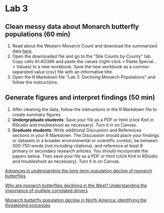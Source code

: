# Lab 3

## Clean messy data about Monarch butterfly populations (60 min)
1) Read about the Western Monarch Count and download the summarized data [here](https://westernmonarchcount.org/data/).
2) Open the downloaded file and go to the "Site Counts by County" tab. Copy cells A1:AO386 and paste the values (right-click > Paste Special... > Values) to a new workbook. Save the new workbook as a comma-separated value (csv) file with an informative title.
3) Open the R Markdown file "Lab 3. Declining Monarch Populations" and follow the instructions.


## Generate figures and interpret findings (50 min)
1) After cleaning the data, follow the instructions in the R Markdown file to create summary figures.
2) **Undergraduate students**: Save your file as a PDF or html (click Knit in RStudio and troubleshoot as necessary). Turn it in on Canvas.
3) **Graduate students**: Write additional Discussion and References sections in your R Markdown. The Discussion should place your findings or datasets in a broader environmental or scientific context, be between 500-750 words (not including citations), and reference at least 8 primary or secondary research articles. You should incorporate the papers below. Then save your file as a PDF or html (click Knit in RStudio and troubleshoot as necessary). Turn it in on Canvas.

[Advances in understanding the long-term population decline of monarch butterflies](https://github.com/Analytical-Workflows-for-Earth-Science/Sp2025/blob/main/Readings/Agrawal%20-%202019%20-%20Advances%20in%20understanding%20the%20long-term%20population.pdf)

[Why are monarch butterflies declining in the West? Understanding the importance of multiple correlated drivers](https://github.com/Analytical-Workflows-for-Earth-Science/Sp2025/blob/main/Readings/Crone%20et%20al.%20-%202019%20-%20Why%20are%20monarch%20butterflies%20declining%20in%20the%20West.pdf)

[Monarch butterfly population decline in North America: identifying the threatening processes](https://github.com/Analytical-Workflows-for-Earth-Science/Sp2025/blob/main/Readings/Thogmartin%20et%20al.%20-%202017%20-%20Monarch%20butterfly%20population%20decline%20in%20North%20Amer.pdf)
